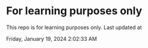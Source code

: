 # For learning purposes only
This repo is for learning purposes only.
Last updated at

Friday, January 19, 2024 2:02:33 AM

